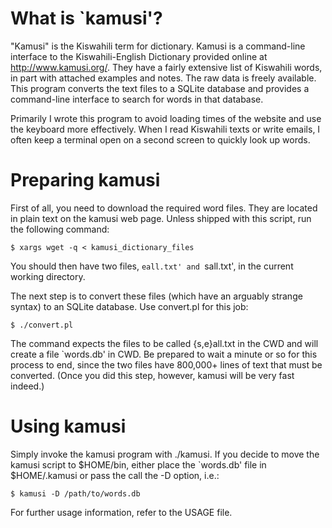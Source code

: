 What is `kamusi'?
=================

"Kamusi" is the Kiswahili term for dictionary. Kamusi is a
command-line interface to the Kiswahili-English Dictionary provided
online at http://www.kamusi.org/. They have a fairly extensive list of
Kiswahili words, in part with attached examples and notes. The raw
data is freely available. This program converts the text files to a
SQLite database and provides a command-line interface to search for
words in that database.

Primarily I wrote this program to avoid loading times of the website
and use the keyboard more effectively. When I read Kiswahili texts or
write emails, I often keep a terminal open on a second screen to
quickly look up words.

Preparing kamusi
================

First of all, you need to download the required word files. They are
located in plain text on the kamusi web page. Unless shipped with this
script, run the following command:

    $ xargs wget -q < kamusi_dictionary_files

You should then have two files, `eall.txt' and `sall.txt', in the
current working directory.

The next step is to convert these files (which have an arguably
strange syntax) to an SQLite database. Use convert.pl for this job:

    $ ./convert.pl

The command expects the files to be called {s,e}all.txt in the CWD and
will create a file `words.db' in CWD. Be prepared to wait a minute or
so for this process to end, since the two files have 800,000+ lines of
text that must be converted. (Once you did this step, however, kamusi
will be very fast indeed.)

Using kamusi
============

Simply invoke the kamusi program with ./kamusi. If you decide to move
the kamusi script to $HOME/bin, either place the `words.db' file in
$HOME/.kamusi or pass the call the -D option, i.e.:

    $ kamusi -D /path/to/words.db

For further usage information, refer to the USAGE file.
